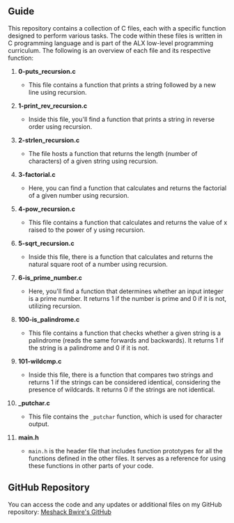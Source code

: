 ## Guide

This repository contains a collection of C files, each with a specific function designed to perform various tasks. The code within these files is written in C programming language and is part of the ALX low-level programming curriculum. The following is an overview of each file and its respective function:

1. **0-puts_recursion.c**
   - This file contains a function that prints a string followed by a new line using recursion.

2. **1-print_rev_recursion.c**
   - Inside this file, you'll find a function that prints a string in reverse order using recursion.

3. **2-strlen_recursion.c**
   - The file hosts a function that returns the length (number of characters) of a given string using recursion.

4. **3-factorial.c**
   - Here, you can find a function that calculates and returns the factorial of a given number using recursion.

5. **4-pow_recursion.c**
   - This file contains a function that calculates and returns the value of x raised to the power of y using recursion.

6. **5-sqrt_recursion.c**
   - Inside this file, there is a function that calculates and returns the natural square root of a number using recursion.

7. **6-is_prime_number.c**
   - Here, you'll find a function that determines whether an input integer is a prime number. It returns 1 if the number is prime and 0 if it is not, utilizing recursion.

8. **100-is_palindrome.c**
   - This file contains a function that checks whether a given string is a palindrome (reads the same forwards and backwards). It returns 1 if the string is a palindrome and 0 if it is not.

9. **101-wildcmp.c**
   - Inside this file, there is a function that compares two strings and returns 1 if the strings can be considered identical, considering the presence of wildcards. It returns 0 if the strings are not identical.

10. **_putchar.c**
    - This file contains the `_putchar` function, which is used for character output.

11. **main.h**
    - `main.h` is the header file that includes function prototypes for all the functions defined in the other files. It serves as a reference for using these functions in other parts of your code.

## GitHub Repository

You can access the code and any updates or additional files on my GitHub repository: [Meshack Bwire's GitHub](https://github.com/BM-Ghost/alx-low_level_programming/0x08-recursion)